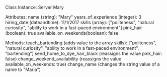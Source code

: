 Class Instance: Server Mary

Attributes:
name (string): "Mary"
years_of_experience (integer): 3
hiring_date (dateandtime): 11/1/2017
skills (array): ["politeness", "natural curiosity", "ability to work in a fast-paced environment"]
pink_hair (boolean): true
available_on_weekends(boolean): false

Methods:
teach_bartending (adds value to the array skills): ["politeness", "natural curiosity", "ability to work in a fast-paced environment", "bartending"]
send_home_to_dye_hair_black (reassigns the value pink_hair: false)
change_weekend_availability (reassigns the value available_on_weekends: true)
change_name (changes the string value of a name to "Maria")
